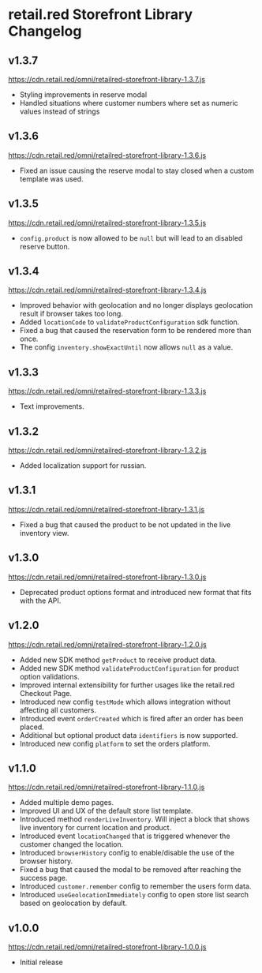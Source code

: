 # retail.red Storefront Library Changelog

## v1.3.7
https://cdn.retail.red/omni/retailred-storefront-library-1.3.7.js
- Styling improvements in reserve modal
- Handled situations where customer numbers where set as numeric values instead of strings

## v1.3.6
https://cdn.retail.red/omni/retailred-storefront-library-1.3.6.js
- Fixed an issue causing the reserve modal to stay closed when a custom template was used.

## v1.3.5
https://cdn.retail.red/omni/retailred-storefront-library-1.3.5.js
- `config.product` is now allowed to be `null` but will lead to an disabled reserve button.

## v1.3.4
https://cdn.retail.red/omni/retailred-storefront-library-1.3.4.js
- Improved behavior with geolocation and no longer displays geolocation result if browser takes too long.
- Added `locationCode` to `validateProductConfiguration` sdk function.
- Fixed a bug that caused the reservation form to be rendered more than once.
- The config `inventory.showExactUntil` now allows `null` as a value.

## v1.3.3
https://cdn.retail.red/omni/retailred-storefront-library-1.3.3.js
- Text improvements. 

## v1.3.2
https://cdn.retail.red/omni/retailred-storefront-library-1.3.2.js
- Added localization support for russian. 

## v1.3.1
https://cdn.retail.red/omni/retailred-storefront-library-1.3.1.js
- Fixed a bug that caused the product to be not updated in the live inventory view.

## v1.3.0
https://cdn.retail.red/omni/retailred-storefront-library-1.3.0.js
- Deprecated product options format and introduced new format that fits with the API. 

## v1.2.0
https://cdn.retail.red/omni/retailred-storefront-library-1.2.0.js
- Added new SDK method `getProduct` to receive product data.
- Added new SDK method `validateProductConfiguration` for product option validations.
- Improved internal extensibility for further usages like the retail.red Checkout Page.
- Introduced new config `testMode` which allows integration without affecting all customers.
- Introduced event `orderCreated` which is fired after an order has been placed.
- Additional but optional product data `identifiers` is now supported.
- Introduced new config `platform` to set the orders platform.

## v1.1.0
https://cdn.retail.red/omni/retailred-storefront-library-1.1.0.js
- Added multiple demo pages.
- Improved UI  and UX of the default store list template.
- Introduced method `renderLiveInventory`. Will inject a block that shows live inventory for current location and product.
- Introduced event `locationChanged` that is triggered whenever the customer changed the location.
- Introduced `browserHistory` config to enable/disable the use of the browser history.
- Fixed a bug that caused the modal to be removed after reaching the success page.
- Introduced `customer.remember` config to remember the users form data.
- Introduced `useGeolocationImmediately` config to open store list search based on geolocation by default.

## v1.0.0
https://cdn.retail.red/omni/retailred-storefront-library-1.0.0.js
- Initial release
